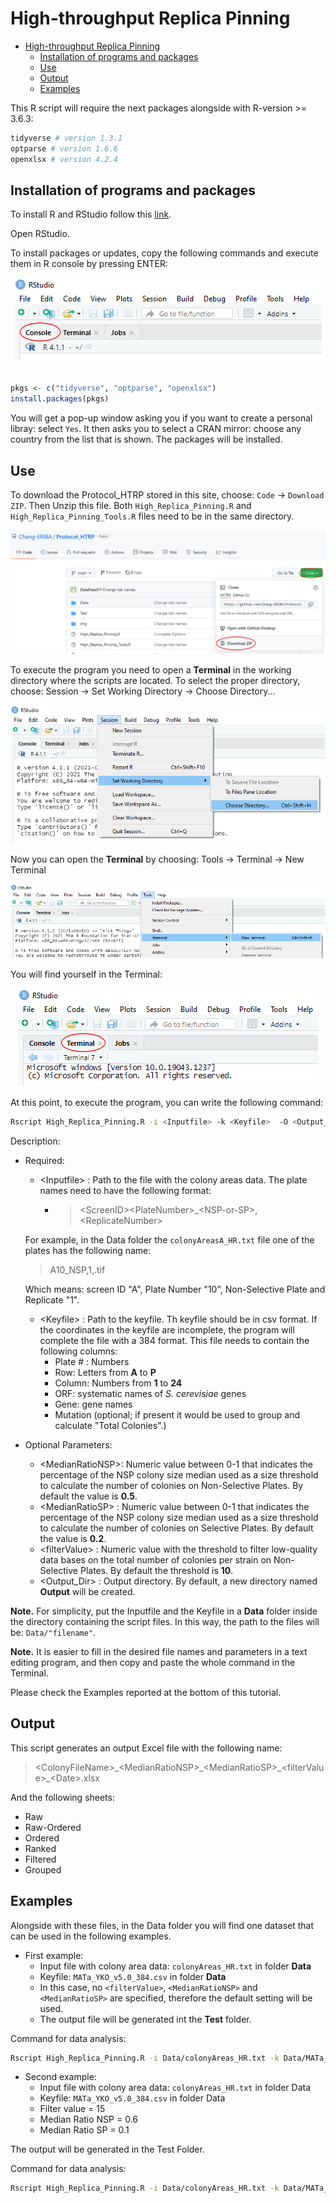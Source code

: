 # High-throughput Replica Pinning

- [High-throughput Replica Pinning](#high-throughput-replica-pinning)
  - [Installation of programs and packages](#installation-of-programs-and-packages)
  - [Use](#use)
  - [Output](#output)
  - [Examples](#examples)

This R script will require the next packages alongside with R-version >= 3.6.3:

```r
tidyverse # version 1.3.1
optparse # version 1.6.6
openxlsx # version 4.2.4
```

## Installation of programs and packages

To install R and RStudio follow this [link](https://www.datacamp.com/community/tutorials/installing-R-windows-mac-ubuntu).

Open RStudio.

To install packages or updates, copy the following commands and execute them in R console by pressing ENTER:

<center>
<img src="./img/img1.png">
</center>

<br>

```r
pkgs <- c("tidyverse", "optparse", "openxlsx")
install.packages(pkgs)
```

You will get a pop-up window asking you if you want to create a personal libray: select `Yes`. It then asks you to select a CRAN mirror: choose any country from the list that is shown. The packages will be installed.

## Use

To download the Protocol_HTRP stored in this site, choose: `Code` -> `Download ZIP`. Then Unzip this file. Both `High_Replica_Pinning.R` and `High_Replica_Pinning_Tools.R` files need to be in the same directory.

<center>
<img src="./img/download_code.png">
</center>

To execute the program you need to open a **Terminal** in the working directory where the scripts are located. To select the proper directory, choose: Session -> Set Working Directory -> Choose Directory...

<center>
<img src="./img/img2.png">
</center>

Now you can open the **Terminal** by choosing: Tools -> Terminal -> New Terminal

<center>
<img src="./img/img3.png">
</center>

You will find yourself in the Terminal:

<center>
<img src="./img/img4.png">
</center>

At this point, to execute the program, you can write the following command:

```bash
Rscript High_Replica_Pinning.R -i <Inputfile> -k <Keyfile>  -O <Output_Dir> --Filter <filterValue> --Median_NSP <MedianRatioNSP> --Median_SP <MedianRatioSP>
```

Description:

- Required:
  - \<Inputfile\> : Path to the file with the colony areas data. The plate names need to have the following format:
    - > \<ScreenID\>\<PlateNumber\>_\<NSP-or-SP\>,\<ReplicateNumber\>

  For example, in the Data folder the `colonyAreasA_HR.txt` file one of the plates has the following name:

  > A10_NSP,1,.tif

  Which means: screen ID "A", Plate Number "10", Non-Selective Plate and Replicate "1".

  - \<Keyfile\>   : Path to the keyfile. Th keyfile should be in csv format. If the coordinates in the keyfile are incomplete, the program will complete the file with a 384 format. This file needs to contain the following columns:
    - Plate # : Numbers
    - Row: Letters from **A** to **P**
    - Column: Numbers from **1** to **24**
    - ORF: systematic names of *S. cerevisiae* genes
    - Gene: gene names
    - Mutation (optional; if present it would be used to group and calculate "Total Colonies".)

- Optional Parameters:
  - \<MedianRatioNSP\>: Numeric value between 0-1 that indicates the percentage of the NSP colony size median used as a size threshold to calculate the number of colonies on Non-Selective Plates. By default the value is **0.5**.
  - \<MedianRatioSP\> : Numeric value between 0-1 that indicates the percentage of the NSP colony size median used as a size threshold to calculate the number of colonies on Selective Plates. By default the value is **0.2**.
  - \<filterValue\>    : Numeric value with the threshold to filter low-quality data bases on the total number of colonies per strain on Non-Selective Plates. By default the threshold is **10**.
  - \<Output_Dir\>      : Output directory. By default, a new directory named **Output** will be created.

**Note.** For simplicity, put the Inputfile and the Keyfile in a **Data** folder inside the directory containing the script files. In this way, the path to the files will be: `Data/"filename"`.

**Note.** It is easier to fill in the desired file names and parameters in a text editing program, and then copy and paste the whole command in the Terminal.

Please check the Examples reported at the bottom of this tutorial.

## Output

This script generates an output Excel file with the following name:

> \<ColonyFileName\>\_\<MedianRatioNSP\>\_\<MedianRatioSP\>\_\<filterValue\>\_\<Date\>.xlsx

And the following sheets:

- Raw
- Raw-Ordered
- Ordered
- Ranked
- Filtered
- Grouped

## Examples

Alongside with these files, in the Data folder you will find one dataset that can be used in the following examples.

- First example:
  - Input file with colony area data: `colonyAreas_HR.txt` in folder **Data**
  - Keyfile: `MATa_YKO_v5.0_384.csv` in folder **Data**
  - In this case, no `<filterValue>`, `<MedianRatioNSP>` and `<MedianRatioSP>` are specified, therefore the default setting will be used.
  - The output file will be generated int the **Test** folder.

Command for data analysis:

```bash
Rscript High_Replica_Pinning.R -i Data/colonyAreas_HR.txt -k Data/MATa_YKO_v5.0_384.csv -O Test/
```

- Second example:
  - Input file with colony area data: `colonyAreas_HR.txt` in folder Data
  - Keyfile: `MATa_YKO_v5.0_384.csv` in folder Data
  - Filter value = 15
  - Median Ratio NSP = 0.6
  - Median Ratio SP = 0.1

The output will be generated in the Test Folder.

Command for data analysis:

```bash
Rscript High_Replica_Pinning.R -i Data/colonyAreas_HR.txt -k Data/MATa_YKO_v5.0_384.csv -O Test/ --Filter 15 --Median_NSP 0.6 --Median_SP 0.1
```
